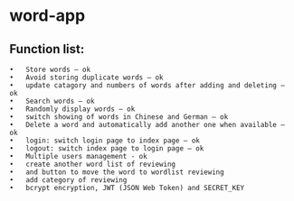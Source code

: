 # word-app

## Function list:

	•	Store words – ok
	•	Avoid storing duplicate words – ok
	•	update catagory and numbers of words after adding and deleting – ok
	•	Search words – ok
	•	Randomly display words – ok
	•	switch showing of words in Chinese and German – ok
	•	Delete a word and automatically add another one when available – ok
	•	login: switch login page to index page – ok
	•	logout: switch index page to login page – ok
	•	Multiple users management - ok
	•	create another word list of reviewing
	•	and button to move the word to wordlist reviewing
	•	add category of reviewing
	•	bcrypt encryption, JWT (JSON Web Token) and SECRET_KEY 

 